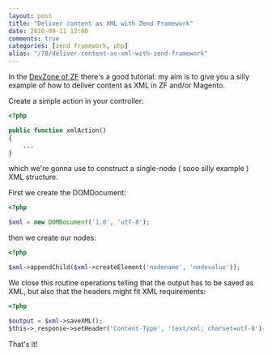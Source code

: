 ```yaml
---
layout: post
title: "Deliver content as XML with Zend Framework"
date: 2010-09-11 12:00
comments: true
categories: [zend framework, php]
alias: "/78/deliver-content-as-xml-with-zend-framework"
---
```


In the [DevZone of ZF](http://devzone.zend.com/article/884) there's a good tutorial: my aim is to give you a silly example of how to deliver content as XML in ZF and/or Magento.
<!-- more -->

Create a simple action in your controller:

``` php
<?php

public function xmlAction()
{
    ...
}
```

which we're gonna use to construct a single-node ( sooo silly example ) XML structure.

First we create the DOMDocument:

``` php
<?php

$xml = new DOMDocument('1.0', 'utf-8');
```

then we create our nodes:

``` php
<?php

$xml->appendChild($xml->createElement('nodename', 'nodevalue'));
```

We close this routine operations telling that the output has to be saved as XML, but also that the headers might fit XML requirements:

``` php
<?php

$output = $xml->saveXML();
$this->_response->setHeader('Content-Type', 'text/xml; charset=utf-8')->setBody($output);
```

That's it!